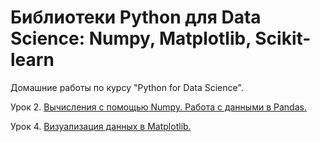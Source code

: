 # Библиотеки Python для Data Science: Numpy, Matplotlib, Scikit-learn
Домашние работы по курсу "Python for Data Science".

Урок 2. [Вычисления с помощью Numpy. Работа с данными в Pandas.](https://github.com/dimireme/python_for_ds/blob/lessons/lesson_2.ipynb) 

Урок 4. [Визуализация данных в Matplotlib.](https://github.com/dimireme/python_for_ds/blob/lessons/lesson_4.ipynb) 